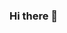 ### Hi there 👋

<!--
**alzino/alzino** is a ✨ _special_ ✨ repository because its `README.md` (this file) appears on your GitHub profile.

Here are some ideas to get you started:

- 🔭 I’m currently working on @universalcontrole
- 🌱 I’m currently learning Web Design
- 🤔 I’m not looking to be the best developer, I'm looking to develop best softwares
- 💬 Ask me about ... 
- 📫 How to reach me:  Whatsapp +258 84 655 760  | facebook facebook.com/alzinomuliecaassane.mulieca/  
